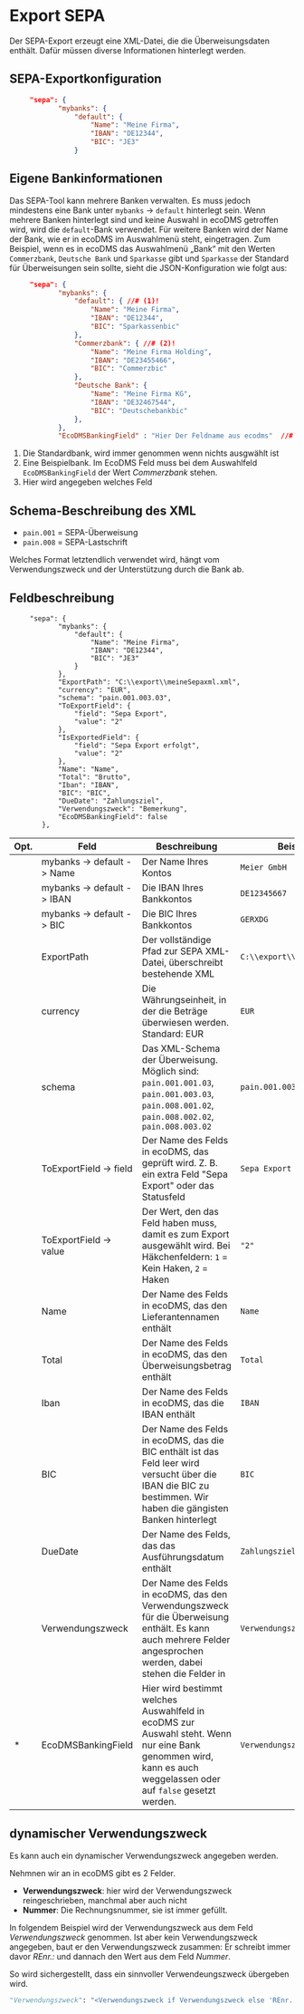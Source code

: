 # Export SEPA
Der SEPA-Export erzeugt eine XML-Datei, die die Überweisungsdaten enthält. Dafür müssen diverse Informationen hinterlegt werden.
## SEPA-Exportkonfiguration


``` json title="Abschnitt Firmenangaben"
     "sepa": {
            "mybanks": {
                "default": {
                    "Name": "Meine Firma",
                    "IBAN": "DE12344",
                    "BIC": "JE3"
                }
```

## Eigene Bankinformationen
Das SEPA-Tool kann mehrere Banken verwalten. Es muss jedoch mindestens eine Bank unter `mybanks` -> `default` hinterlegt sein. Wenn mehrere Banken hinterlegt sind und keine Auswahl in ecoDMS getroffen wird, wird die `default`-Bank verwendet. Für weitere Banken wird der Name der Bank, wie er in ecoDMS im Auswahlmenü steht, eingetragen. Zum Beispiel, wenn es in ecoDMS das Auswahlmenü „Bank“ mit den Werten `Commerzbank`, `Deutsche Bank` und `Sparkasse` gibt und `Sparkasse` der Standard für Überweisungen sein sollte, sieht die JSON-Konfiguration wie folgt aus:

``` json title="Abschnitt Banken"
     "sepa": {
            "mybanks": {
                "default": { //# (1)!
                    "Name": "Meine Firma",
                    "IBAN": "DE12344",
                    "BIC": "Sparkassenbic"
                },
                "Commerzbank": { //# (2)!
                    "Name": "Meine Firma Holding",
                    "IBAN": "DE23455466",
                    "BIC": "Commerzbic"
                },
                "Deutsche Bank": {
                    "Name": "Meine Firma KG",
                    "IBAN": "DE32467544",
                    "BIC": "Deutschebankbic"
                },
            },
            "EcoDMSBankingField" : "Hier Der Feldname aus ecodms"  //# (3)!
```

1. Die Standardbank, wird immer genommen wenn nichts ausgwählt ist
2. Eine Beispielbank. Im EcoDMS Feld muss bei dem Auswahlfeld  ```EcoDMSBankingField``` der Wert *Commerzbank* stehen.
3. Hier wird angegeben welches Feld


## Schema-Beschreibung des XML

- `pain.001` = SEPA-Überweisung
- `pain.008` = SEPA-Lastschrift

Welches Format letztendlich verwendet wird, hängt vom Verwendungszweck und der Unterstützung durch die Bank ab.

## Feldbeschreibung

```
     "sepa": {
            "mybanks": {
                "default": {
                    "Name": "Meine Firma",
                    "IBAN": "DE12344",
                    "BIC": "JE3"
                }
            },
            "ExportPath": "C:\\export\\meineSepaxml.xml",
            "currency": "EUR",
            "schema": "pain.001.003.03",
            "ToExportField": {
                "field": "Sepa Export",
                "value": "2"
            },
            "IsExportedField": {
                "field": "Sepa Export erfolgt",
                "value": "2"
            },
            "Name": "Name",
            "Total": "Brutto",
            "Iban": "IBAN",
            "BIC": "BIC",
            "DueDate": "Zahlungsziel",
            "Verwendungszweck": "Bemerkung",
            "EcoDMSBankingField": false
        },
```

| Opt. | Feld                       | Beschreibung                                                                                                                                                      | Beispielwert                   |
| ---- | -------------------------- | ----------------------------------------------------------------------------------------------------------------------------------------------------------------- | ------------------------------ |
|      | mybanks -> default -> Name | Der Name Ihres Kontos                                                                                                                                             | `Meier GmbH`                   |
|      | mybanks -> default -> IBAN | Die IBAN Ihres Bankkontos                                                                                                                                         | `DE12345667`                   |
|      | mybanks -> default -> BIC  | Die BIC Ihres Bankkontos                                                                                                                                          | `GERXDG`                       |
|      | ExportPath                 | Der vollständige Pfad zur SEPA XML-Datei, überschreibt bestehende XML                                                                                             | `C:\\export\\meineSepaxml.xml` |
|      | currency                   | Die Währungseinheit, in der die Beträge überwiesen werden. Standard: EUR                                                                                          | `EUR`                          |
|      | schema                     | Das XML-Schema der Überweisung. Möglich sind: `pain.001.001.03`, `pain.001.003.03`, `pain.008.001.02`, `pain.008.002.02`, `pain.008.003.02`                       | `pain.001.003.03`              |
|      | ToExportField -> field     | Der Name des Felds in ecoDMS, das geprüft wird. Z. B. ein extra Feld "Sepa Export" oder das Statusfeld                                                            | `Sepa Export`                  |
|      | ToExportField -> value     | Der Wert, den das Feld haben muss, damit es zum Export ausgewählt wird. Bei Häkchenfeldern: `1` = Kein Haken, `2` = Haken                                         | `"2"`                          |
|      | Name                       | Der Name des Felds in ecoDMS, das den Lieferantennamen enthält                                                                                                    | `Name`                         |
|      | Total                      | Der Name des Felds in ecoDMS, das den Überweisungsbetrag enthält                                                                                                  | `Total`                        |
|      | Iban                       | Der Name des Felds in ecoDMS, das die IBAN enthält                                                                                                                | `IBAN`                         |
|      | BIC                        | Der Name des Felds in ecoDMS, das die BIC enthält ist das Feld leer wird versucht über die IBAN die BIC zu bestimmen. Wir haben die gängisten Banken hinterlegt    | `BIC`                          |
|      | DueDate                    | Der Name des Felds, das das Ausführungsdatum enthält                                                                                                              | `Zahlungsziel`                 |
|      | Verwendungszweck           | Der Name des Felds in ecoDMS, das den Verwendungszweck für die Überweisung enthält. Es kann auch mehrere Felder angesprochen werden, dabei stehen die Felder in                                                                             | `Verwendungszweck`             |
| *    | EcoDMSBankingField         | Hier wird bestimmt welches Auswahlfeld in ecoDMS zur Auswahl steht. Wenn nur eine Bank genommen wird, kann es auch weggelassen oder auf  `false` gesetzt  werden. | `Verwendungszweck`             |


## dynamischer Verwendungszweck


Es kann auch ein dynamischer Verwendungszweck angegeben werden. 

Nehmnen wir an in ecoDMS gibt es 2 Felder.

- **Verwendungszweck**: hier wird der Verwendungszweck reingeschrieben, manchmal aber auch nicht
- **Nummer**: Die Rechnungsnummer, sie ist immer gefüllt.

In folgendem Beispiel wird der Verwendungszweck aus dem Feld *Verwendungszweck* genommen. Ist aber kein Verwendungszweck angegeben, baut er den Verwendungszweck zusammen:
Er schreibt immer davor *REnr.:* und dannach den Wert aus dem Feld *Nummer*. 

So wird sichergestellt, dass ein sinnvoller Verwendeungszweck übergeben wird. 

``` python
"Verwendungszweck": "<Verwendungszweck if Verwendungszweck else 'REnr.: '+ Nummer>"
```
